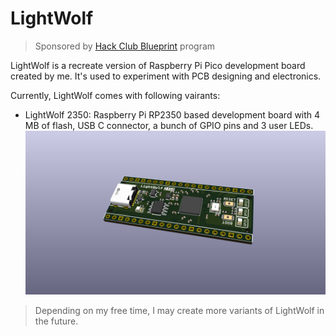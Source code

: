 # LightWolf

> Sponsored by [Hack Club Blueprint](https://blueprint.hackclub.com/r/137?ref=r) program

LightWolf is a recreate version of Raspberry Pi Pico development board created by me. It's used to experiment with PCB designing and electronics.

Currently, LightWolf comes with following vairants:
- LightWolf 2350: Raspberry Pi RP2350 based development board with 4 MB of flash, USB C connector, a bunch of GPIO pins and 3 user LEDs.
  ![LightWolf 2350](assets/lightwolf2350.png)

> Depending on my free time, I may create more variants of LightWolf in the future.
